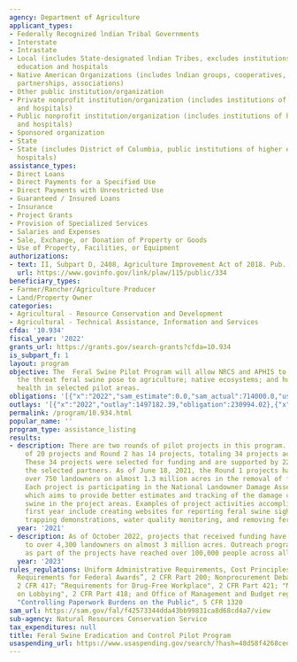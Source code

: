 ```yaml
---
agency: Department of Agriculture
applicant_types:
- Federally Recognized lndian Tribal Governments
- Interstate
- Intrastate
- Local (includes State-designated lndian Tribes, excludes institutions of higher
  education and hospitals
- Native American Organizations (includes lndian groups, cooperatives, corporations,
  partnerships, associations)
- Other public institution/organization
- Private nonprofit institution/organization (includes institutions of higher education
  and hospitals)
- Public nonprofit institution/organization (includes institutions of higher education
  and hospitals)
- Sponsored organization
- State
- State (includes District of Columbia, public institutions of higher education and
  hospitals)
assistance_types:
- Direct Loans
- Direct Payments for a Specified Use
- Direct Payments with Unrestricted Use
- Guaranteed / Insured Loans
- Insurance
- Project Grants
- Provision of Specialized Services
- Salaries and Expenses
- Sale, Exchange, or Donation of Property or Goods
- Use of Property, Facilities, or Equipment
authorizations:
- text: II, Subpart D, 2408, Agriculture Improvement Act of 2018. Pub. L. 115, 334.
  url: https://www.govinfo.gov/link/plaw/115/public/334
beneficiary_types:
- Farmer/Rancher/Agriculture Producer
- Land/Property Owner
categories:
- Agricultural - Resource Conservation and Development
- Agricultural - Technical Assistance, Information and Services
cfda: '10.934'
fiscal_year: '2022'
grants_url: https://grants.gov/search-grants?cfda=10.934
is_subpart_f: 1
layout: program
objective: The  Feral Swine Pilot Program will allow NRCS and APHIS to respond to
  the threat feral swine pose to agriculture; native ecosystems; and human and animal
  health in selected pilot areas.
obligations: '[{"x":"2022","sam_estimate":0.0,"sam_actual":714000.0,"usa_spending_actual":0.0},{"x":"2023","sam_estimate":650000.0,"sam_actual":0.0,"usa_spending_actual":5751147.97},{"x":"2024","sam_estimate":0.0,"sam_actual":0.0,"usa_spending_actual":1127970.69}]'
outlays: '[{"x":"2022","outlay":1497182.39,"obligation":230994.02},{"x":"2023","outlay":14023863.84,"obligation":6580642.12},{"x":"2024","outlay":4982153.27,"obligation":67482.52}]'
permalink: /program/10.934.html
popular_name: ''
program_type: assistance_listing
results:
- description: There are two rounds of pilot projects in this program. Round 1 consists
    of 20 projects and Round 2 has 14 projects, totaling 34 projects across 12 states.
    These 34 projects were selected for funding and are supported by 22 grants with
    the selected partners. As of June 18, 2021, the Round 1 projects have assisted
    over 750 landowners on almost 1.3 million acres in the removal of feral swine.
    Each project is participating in the National Landowner Damage Assessment Survey
    which aims to provide better estimates and tracking of the damage caused by feral
    swine in the project areas. Examples of project activities accomplished in the
    first year include creating websites for reporting feral swine sightings and damages,
    trapping demonstrations, water quality monitoring, and removing feral swine.
  year: '2021'
- description: As of October 2022, projects that received funding have provided assistance
    to over 4,300 landowners on almost 3 million acres. Outreach programs conducted
    as part of the projects have reached over 100,000 people across all projects.
  year: '2023'
rules_regulations: Uniform Administrative Requirements, Cost Principles, and Audit
  Requirements for Federal Awards”, 2 CFR Part 200; Nonprocurement Debarment and Suspension”
  2 CFR 417; “Requirements for Drug-Free Workplace", 2 CFR Part 421; "New Restrictions
  on Lobbying", 2 CFR Part 418; and Office of Management and Budget regulations governing
  "Controlling Paperwork Burdens on the Public", 5 CFR 1320
sam_url: https://sam.gov/fal/f42573344dda43bb99831ca8d68cd4a7/view
sub-agency: Natural Resources Conservation Service
tax_expenditures: null
title: Feral Swine Eradication and Control Pilot Program
usaspending_url: https://www.usaspending.gov/search/?hash=48d58f4268ced68a479978ee76045dee
---
```

